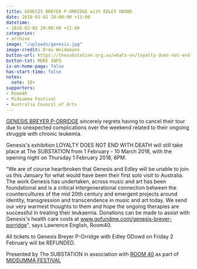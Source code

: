 ```yaml
---
title: GENESIS BREYER P-ORRIDGE with EDLEY ODOWD
date: 2018-01-01 20:00:00 +11:00
datetime: 
- 2018-02-02 20:00:00 +11:00
categories:
- archive
image: "/uploads/genesis.jpg"
image-credit: Drew Weidemann
button-url: https://thesubstation.org.au/whats-on/loyalty-does-not-end-with-death/
button-txt: MORE INFO
is-on-home-page: false
has-start-time: false
notes:
  note: 18+
supporters:
- Room40
- Midsumma Festival
- Australia Council of Arts
---
```


[GENESIS BREYER P-ORRIDGE](https://www.facebook.com/Genesis-BREYER-P-ORRIDGE-171735929627691/) sincerely regrets having to cancel their tour due to unexpected complications over the weekend related to their ongoing struggle with chronic leukemia.

Genesis's exhibition LOYALTY DOES NOT END WITH DEATH will still take place at The SUBSTATION from 1 February - 10 March 2018, with the opening night on Thursday 1 February 2018, 6PM.

"We are of course heartbroken that Genesis and Edley will be unable to join us this January for what would have been their first solo visit to Australia. The work Genesis has undertaken, across music and art has been foundational and is a critical intergenerational connection between the countercultures of the mid 20th century and emergent projects around identity, transgression and transcendence in music and art today. We send our very warmest thoughts to them and hope the ongoing therapies are successful in treating their leukaemia. Donations can be made to assist with Genesis's health care costs at www.gofundme.com/genesis-breyer-porridge", says Lawrence English, Room40.

All tickets to Genesis Breyer P-Orridge with Edley ODowd on Friday 2 February will be REFUNDED.

Presented by The SUBSTATION in association with [ROOM 40](http://room40.org/) as part of [MIDSUMMA FESTIVAL](https://midsumma.org.au/)